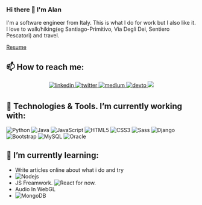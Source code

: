### Hi there 👋 I'm Alan

I'm a software engineer from Italy. 
This is what I do for work but I also like it. I love to walk/hiking(eg Santiago-Primitivo, Via Degli Dei, Sentiero Pescatori) and travel.

[Resume](https://github.com/alanStocco/alanStocco/files/5918874/Resume_CV_Alan_Stocco.pdf)

## 📫 How to reach me:
<p align="center">
<a href="https://www.linkedin.com/in/alan-stocco/" target="_blank">
<img src=https://img.shields.io/badge/linkedin-%231E77B5.svg?&style=for-the-badge&logo=linkedin&logoColor=white alt=linkedin style="margin-bottom: 5px;" />
</a>
 <a href="https://twitter.com/boh_chaos" target="_blank">
<img src=https://img.shields.io/badge/twitter-%2300acee.svg?&style=for-the-badge&logo=twitter&logoColor=white alt=twitter style="margin-bottom: 5px;" />
</a>
<a href="https://stocco-alan.medium.com/" target="_blank">
<img src=https://img.shields.io/badge/medium-%23292929.svg?&style=for-the-badge&logo=medium&logoColor=white alt=medium style="margin-bottom: 5px;" />
</a>   
 <a href="https://dev.to/alanstocco" target="_blank">
<img src=https://img.shields.io/badge/dev.to-%2308090A.svg?&style=for-the-badge&logo=dev.to&logoColor=white alt=devto style="margin-bottom: 5px;" />
</a>
 <a href="https://stackoverflow.com/users/8505136/alan?tab=profile" target="_blank">
<img src="https://img.shields.io/badge/-Stack%20overflow-FE7A16?style=for-the-badge&logo=stack-overflow&logoColor=white"/>
</a>  
</p> 

## 🔭 Technologies & Tools. I’m currently working with: 

![Python](https://img.shields.io/badge/-3d3d3d?style=flat-square&logo=python)
![Java](https://img.shields.io/badge/-3d3d3d?style=flat-square&logo=java&logoColor=red)
![JavaScript](https://img.shields.io/badge/-JavaScript-black?style=flat-square&logo=javascript&logoColor=yellow) 
![HTML5](https://img.shields.io/badge/-HTML5-%23E44D27?style=flat-square&logo=html5&logoColor=ffffff)
![CSS3](https://img.shields.io/badge/-CSS3-%231572B6?style=flat-square&logo=css3)
![Sass](https://img.shields.io/badge/-Sass-%23CC6699?style=flat-square&logo=sass&logoColor=ffffff)
![Django](https://img.shields.io/badge/-3d3d3d?style=flat-square&logo=django&logoColor=green)
![Bootstrap](https://img.shields.io/badge/-Bootstrap-563D7C?style=flat-square&logo=bootstrap)
![MySQL](https://img.shields.io/badge/-MySQL-black?style=flat-square&logo=mysql)
![Oracle](https://img.shields.io/badge/-Oracle-black?style=flat-square&logo=Oracle)


## 🌱 I’m currently learning: 
- Write articles online about what i do and try
- ![Nodejs](https://img.shields.io/badge/-Nodejs-black?style=flat-square&logo=Node.js)
- JS Freamwork. ![React](https://img.shields.io/badge/-React-%23282C34?style=flat-square&logo=react) for now.
- Audio In WebGL
- ![MongoDB](https://img.shields.io/badge/-MongoDB-black?style=flat-square&logo=mongodb)


<!--
**alanStocco/alanStocco** is a ✨ _special_ ✨ repository because its `README.md` (this file) appears on your GitHub profile.

Here are some ideas to get you started:

- 🔭 I’m currently working on ...
- 🌱 I’m currently learning ...
- 👯 I’m looking to collaborate on ...
- 🤔 I’m looking for help with ...
- 💬 Ask me about ...
- 📫 How to reach me: ...
- 😄 Pronouns: ...
- ⚡ Fun fact: ...
-->

